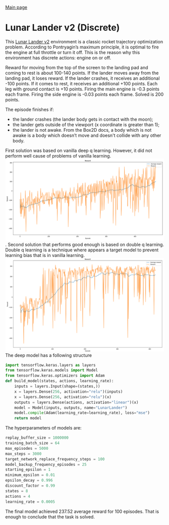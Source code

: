 <a href="/gym">Main page</a>
# Lunar Lander v2 (Discrete)
This [Lunar Lander v2](https://www.gymlibrary.ml/environments/box2d/lunar_lander/) environment is a classic rocket trajectory optimization problem.
According to Pontryagin’s maximum principle, it is optimal to fire the engine at full throttle or turn it off. 
This is the reason why this environment has discrete actions: engine on or off.

Reward for moving from the top of the screen to the landing pad and coming to rest is about 100-140 points. 
If the lander moves away from the landing pad, it loses reward. If the lander crashes,
it receives an additional -100 points. If it comes to rest, it receives an additional +100 points.
Each leg with ground contact is +10 points. Firing the main engine is -0.3 points each frame. 
Firing the side engine is -0.03 points each frame. Solved is 200 points.

The episode finishes if:
<ul>
    <li>the lander crashes (the lander body gets in contact with the moon);</li>
    <li>the lander gets outside of the viewport (x coordinate is greater than 1);</li>
    <li>the lander is not awake. From the Box2D docs, a body which is not awake is a body which doesn’t 
    move and doesn't collide with any other body.</li>
</ul>

First solution was based on vanilla deep q learning. However, it did not perform well cause of problems of 
vanilla learning. ![vanilla_learning.png](vanilla_learning.png).
Second solution that performs good enough is based on double q learning. Double q learning is a technique where
appears a target model to prevent learning bias that is in vanilla learning. ![ddq_learning.png](ddq_learning.png)
The deep model has a following structure

```python
import tensorflow.keras.layers as layers
from tensorflow.keras.models import Model
from tensorflow.keras.optimizers import Adam
def build_model(states, actions, learning_rate):
    inputs = layers.Input(shape=(states,))
    x = layers.Dense(256, activation="relu")(inputs)
    x = layers.Dense(256, activation="relu")(x)
    outputs = layers.Dense(actions, activation="linear")(x)
    model = Model(inputs, outputs, name="LunarLander")
    model.compile(Adam(learning_rate=learning_rate), loss="mse")
    return model
```

The hyperparameters of models are:
```python
replay_buffer_size = 1000000
training_batch_size = 64
max_episodes = 5000
max_steps = 3000
target_network_replace_frequency_steps = 100
model_backup_frequency_episodes = 25
starting_epsilon = 1
minimum_epsilon = 0.01
epsilon_decay = 0.996
discount_factor = 0.99
states = 8
actions = 4
learning_rate = 0.0005
```
The final model achieved 237.52 average reward for 100 episodes. That is enough to conclude that the task is solved.





